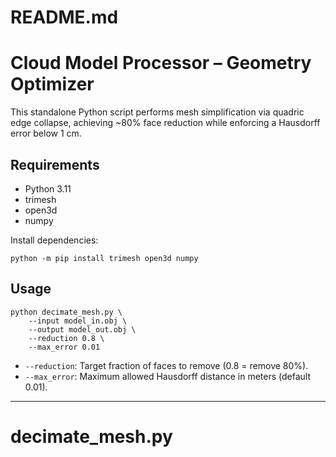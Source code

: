 # README.md
# Cloud Model Processor – Geometry Optimizer

This standalone Python script performs mesh simplification via quadric edge collapse, achieving ~80% face reduction while enforcing a Hausdorff error below 1 cm.

## Requirements
- Python 3.11
- trimesh
- open3d
- numpy

Install dependencies:
```
python -m pip install trimesh open3d numpy
```

## Usage
```
python decimate_mesh.py \
    --input model_in.obj \
    --output model_out.obj \
    --reduction 0.8 \
    --max_error 0.01
```

- `--reduction`: Target fraction of faces to remove (0.8 = remove 80%).
- `--max_error`: Maximum allowed Hausdorff distance in meters (default 0.01).

---
# decimate_mesh.py
